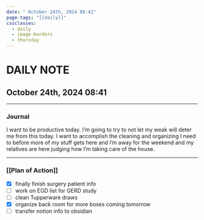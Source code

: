 ```yaml
---
date: " October 24th, 2024 08:41"
page-tags: "[[daily]]"
cssclasses:
  - daily
  - image-borders
  - thursday
---
```

# DAILY NOTE
##  October 24th, 2024 08:41
***
### Journal

I want to be productive today. I’m going to try to not let my weak will deter me from this today. I want to accomplish the cleaning and organizing I need to before more of my stuff gets here and I’m away for the weekend and my relatives are here judging how I’m taking care of the house. 

***
### [[Plan of Action]]
- [x] finally finish surgery patient info
- [ ] work on EGD list for GERD study
- [ ] clean Tupperware draws
- [x] organize back room for more boxes coming tomorrow
- [ ] transfer notion info to obsidian
